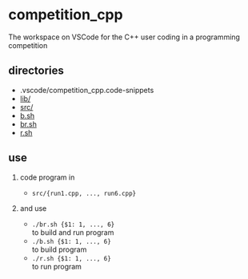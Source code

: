 # competition_cpp
The workspace on VSCode for the C++ user coding in a programming competition

## directories
- .vscode/competition_cpp.code-snippets
- [lib/](./lib/)
- [src/](./src/)
- [b.sh](./b.sh)
- [br.sh](./br.sh)
- [r.sh](./r.sh)

## use
1. code program in  
    - `src/{run1.cpp, ..., run6.cpp}`  

2. and use  
    - `./br.sh {$1: 1, ..., 6}`  
to build and run program  
    - `./b.sh {$1: 1, ..., 6}`   
to build program  
    - `./r.sh {$1: 1, ..., 6}`  
to run program  
